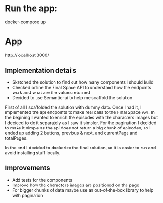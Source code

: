 # Run the app:

docker-compose up

# App

http://localhost:3000/

## Implementation details

- Sketched the solution to find out how many components I should build
- Checked online the Final Space API to understand how the endpoints work and what are the values returned
- Decided to use Semantic-ui to help me scaffold the solution

First of all I scaffolded the solution with dummy data. Once I had it, I implemented the api endpoints to make real calls to the Final Space API.
In the begining I wanted to enrich the episodes with the characters images but I decided to do it separately as I saw it simpler.
For the pagination I decided to make it simple as the api does not return a big chunk of episodes, so I ended up adding 2 buttons, previous & next, and currentPage and totalPages.

In the end I decided to dockerize the final solution, so it is easier to run and avoid installing stuff locally.

## Improvements

- Add tests for the components
- Improve how the characters images are positioned on the page
- For bigger chunks of data maybe use an out-of-the-box library to help with pagination
